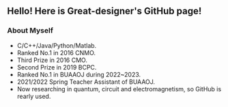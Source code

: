 ## Hello! Here is Great-designer's GitHub page!

### About Myself

* C/C++/Java/Python/Matlab.
* Ranked No.1 in 2016 CNMO.
* Third Prize in 2016 CMO.
* Second Prize in 2019 BCPC.
* Ranked No.1 in BUAAOJ during 2022~2023.
* 2021/2022 Spring Teacher Assistant of BUAAOJ.
* Now researching in quantum, circuit and electromagnetism, so GitHub is rearly used.
